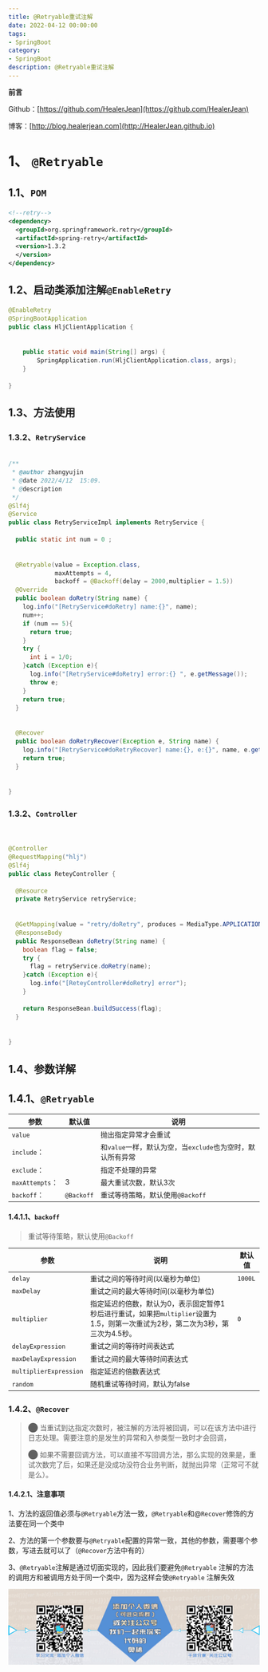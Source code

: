 ```yaml
---
title: @Retryable重试注解
date: 2022-04-12 00:00:00
tags: 
- SpringBoot
category: 
- SpringBoot
description: @Retryable重试注解
---
```


**前言**     

 Github：[https://github.com/HealerJean](https://github.com/HealerJean)         

 博客：[http://blog.healerjean.com](http://HealerJean.github.io)          



# 1、 `@Retryable`

## 1.1、`POM`

```xml
<!--retry-->
<dependency>
  <groupId>org.springframework.retry</groupId>
  <artifactId>spring-retry</artifactId>
  <version>1.3.2
  </version>
</dependency>

```

## 1.2、启动类添加注解`@EnableRetry`

```java
@EnableRetry
@SpringBootApplication
public class HljClientApplication {


    public static void main(String[] args) {
        SpringApplication.run(HljClientApplication.class, args);
    }

}

```



## 1.3、方法使用

### 1.3.2、`RetryService`

```java

/**
 * @author zhangyujin
 * @date 2022/4/12  15:09.
 * @description
 */
@Slf4j
@Service
public class RetryServiceImpl implements RetryService {

  public static int num = 0 ;


  @Retryable(value = Exception.class,
             maxAttempts = 4,
             backoff = @Backoff(delay = 2000,multiplier = 1.5))
  @Override
  public boolean doRetry(String name) {
    log.info("[RetryService#doRetry] name:{}", name);
    num++;
    if (num == 5){
      return true;
    }
    try {
      int i = 1/0;
    }catch (Exception e){
      log.info("[RetryService#doRetry] error:{} ", e.getMessage());
      throw e;
    }
    return true;
  }

  
  @Recover
  public boolean doRetryRecover(Exception e, String name) {
    log.info("[RetryService#doRetryRecover] name:{}, e:{}", name, e.getMessage());
    return true;
  }


}
```

### 1.3.2、`Controller`

```java


@Controller
@RequestMapping("hlj")
@Slf4j
public class ReteyController {

  @Resource
  private RetryService retryService;


  @GetMapping(value = "retry/doRetry", produces = MediaType.APPLICATION_JSON_UTF8_VALUE)
  @ResponseBody
  public ResponseBean doRetry(String name) {
    boolean flag = false;
    try {
      flag = retryService.doRetry(name);
    }catch (Exception e){
      log.info("[ReteyController#doRetry] error");
    }

    return ResponseBean.buildSuccess(flag);
  }


}

```



## 1.4、参数详解

## 1.4.1、`@Retryable`

| 参数            | 默认值     | 说明                                                       |
| --------------- | ---------- | ---------------------------------------------------------- |
| `value`         |            | 抛出指定异常才会重试                                       |
| `include`：     |            | 和`value`一样，默认为空，当`exclude`也为空时，默认所有异常 |
| `exclude`：     |            | 指定不处理的异常                                           |
| `maxAttempts`： | 3          | 最大重试次数，默认3次                                      |
| `backoff`：     | `@Backoff` | 重试等待策略，默认使用`@Backoff`                           |

#### 1.4.1.1、`backoff`

> 重试等待策略，默认使用`@Backoff`



| 参数                   | 说明                                                         | 默认值  |
| ---------------------- | ------------------------------------------------------------ | ------- |
| `delay`                | 重试之间的等待时间(以毫秒为单位)                             | `1000L` |
| `maxDelay`             | 重试之间的最大等待时间(以毫秒为单位)                         |         |
| `multiplier`           | 指定延迟的倍数，默认为0，表示固定暂停1秒后进行重试，如果把`multiplier`设置为1.5，则第一次重试为2秒，第二次为3秒，第三次为4.5秒。 | `0`     |
| `delayExpression`      | 重试之间的等待时间表达式                                     |         |
| `maxDelayExpression`   | 重试之间的最大等待时间表达式                                 |         |
| `multiplierExpression` | 指定延迟的倍数表达式                                         |         |
| `random`               | 随机重试等待时间，默认为false                                |         |



### 1.4.2、`@Recover`

> ⬤ 当重试到达指定次数时，被注解的方法将被回调，可以在该方法中进行日志处理。需要注意的是发生的异常和入参类型一致时才会回调，     
>
> ⬤ 如果不需要回调方法，可以直接不写回调方法，那么实现的效果是，重试次数完了后，如果还是没成功没符合业务判断，就抛出异常（正常可不就是么）。



#### 1.4.2.1、注意事项

1、方法的返回值必须与`@Retryable`方法一致，`@Retryable`和@`Recover`修饰的方法要在同一个类中         

2、方法的第一个参数要与`@Retryable`配置的异常一致，其他的参数，需要哪个参数，写进去就可以了（`@Recover`方法中有的）       

3、`@Retryable`注解是通过切面实现的，因此我们要避免`@Retryable` 注解的方法的调用方和被调用方处于同一个类中，因为这样会使`@Retryable` 注解失效









![ContactAuthor](https://raw.githubusercontent.com/HealerJean/HealerJean.github.io/master/assets/img/artical_bottom.jpg)



<!-- Gitalk 评论 start  -->

<link rel="stylesheet" href="https://unpkg.com/gitalk/dist/gitalk.css">

<script src="https://unpkg.com/gitalk@latest/dist/gitalk.min.js"></script> 
<div id="gitalk-container"></div>    
 <script type="text/javascript">
    var gitalk = new Gitalk({
		clientID: `1d164cd85549874d0e3a`,
		clientSecret: `527c3d223d1e6608953e835b547061037d140355`,
		repo: `HealerJean.github.io`,
		owner: 'HealerJean',
		admin: ['HealerJean'],
		id: 'hUBO6okA7RetV21r',
    });
    gitalk.render('gitalk-container');
</script> 




<!-- Gitalk end -->



